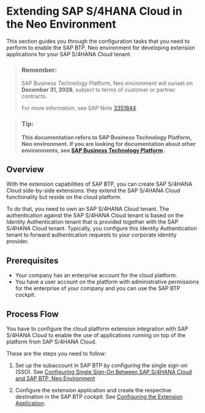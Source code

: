 <!-- loiofa132ee4bd3a4505a315ed3a8af8feae -->

# Extending SAP S/4HANA Cloud in the Neo Environment

This section guides you through the configuration tasks that you need to perform to enable the SAP BTP, Neo environment for developing extension applications for your SAP S/4HANA Cloud tenant.

> ### Remember:  
> SAP Business Technology Platform, Neo environment will sunset on **December 31, 2028**, subject to terms of customer or partner contracts.
> 
> For more information, see SAP Note [3351844](https://me.sap.com/notes/3351844).

> ### Tip:  
> **This documentation refers to SAP Business Technology Platform, Neo environment. If you are looking for documentation about other environments, see [SAP Business Technology Platform](https://help.sap.com/docs/btp/sap-business-technology-platform/sap-business-technology-platform?version=Cloud) .**



<a name="loiofa132ee4bd3a4505a315ed3a8af8feae__section_h3w_wdk_ndb"/>

## Overview

With the extension capabilities of SAP BTP, you can create SAP S/4HANA Cloud side-by-side extensions: they extend the SAP S/4HANA Cloud functionality but reside on the cloud platform.

To do that, you need to own an SAP S/4HANA Cloud tenant. The authentication against the SAP S/4HANA Cloud tenant is based on the Identity Authentication tenant that is provided together with the SAP S/4HANA Cloud tenant. Typically, you configure this Identity Authentication tenant to forward authentication requests to your corporate identity provider.



<a name="loiofa132ee4bd3a4505a315ed3a8af8feae__section_hyx_4vl_2bb"/>

## Prerequisites

-   Your company has an enterprise account for the cloud platform.
-   You have a user account on the platform with administrative permissions for the enterprise of your company and you can use the SAP BTP cockpit.




<a name="loiofa132ee4bd3a4505a315ed3a8af8feae__section_mdb_34b_mdb"/>

## Process Flow

You have to configure the cloud platform extension integration with SAP S/4HANA Cloud to enable the use of applications running on top of the platform from SAP S/4HANA Cloud.

These are the steps you need to follow:

1.  Set up the subaccount in SAP BTP by configuring the single sign-on \(SSO\). See [Configuring Single Sign-On Between SAP S/4HANA Cloud and SAP BTP, Neo Environment](configuring-single-sign-on-between-sap-s-4hana-cloud-and-sap-btp-neo-environment-a41018f.md) 

2.  Configure the extension application and create the respective destination in the SAP BTP cockpit. See [Configuring the Extension Application](configuring-the-extension-application-4aa230f.md).


